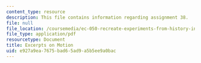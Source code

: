 ```yaml
---
content_type: resource
description: This file contains information regarding assignment 38.
file: null
file_location: /coursemedia/ec-050-recreate-experiments-from-history-inform-the-future-from-the-past-galileo-january-iap-2010/e927a9ea7675bad65ad9a5b5ee9a0bac_MITEC_050IAP10_assn38.pdf
file_type: application/pdf
resourcetype: Document
title: Excerpts on Motion
uid: e927a9ea-7675-bad6-5ad9-a5b5ee9a0bac
---
```

